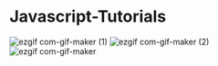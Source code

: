 # Javascript-Tutorials

![ezgif com-gif-maker (1)](https://user-images.githubusercontent.com/87587492/132669418-1a54d73f-a27e-463a-9dbb-37674245daea.gif)
![ezgif com-gif-maker (2)](https://user-images.githubusercontent.com/87587492/132670680-85d506d9-ddfe-49aa-ac46-40caab8c2689.gif)
![ezgif com-gif-maker](https://user-images.githubusercontent.com/87587492/132668167-caa17220-7663-433c-8627-974e7b8a0538.gif) 
